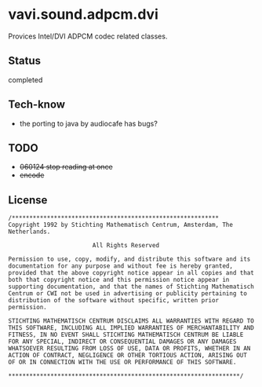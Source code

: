 # vavi.sound.adpcm.dvi

Provices Intel/DVI ADPCM codec related classes.

## Status

completed

## Tech-know

 * the porting to java by audiocafe has bugs?

## TODO

 * ~~060124 stop reading at once~~
 * ~~encode~~

## License
```
/***********************************************************
Copyright 1992 by Stichting Mathematisch Centrum, Amsterdam, The
Netherlands.

                        All Rights Reserved

Permission to use, copy, modify, and distribute this software and its
documentation for any purpose and without fee is hereby granted,
provided that the above copyright notice appear in all copies and that
both that copyright notice and this permission notice appear in
supporting documentation, and that the names of Stichting Mathematisch
Centrum or CWI not be used in advertising or publicity pertaining to
distribution of the software without specific, written prior permission.

STICHTING MATHEMATISCH CENTRUM DISCLAIMS ALL WARRANTIES WITH REGARD TO
THIS SOFTWARE, INCLUDING ALL IMPLIED WARRANTIES OF MERCHANTABILITY AND
FITNESS, IN NO EVENT SHALL STICHTING MATHEMATISCH CENTRUM BE LIABLE
FOR ANY SPECIAL, INDIRECT OR CONSEQUENTIAL DAMAGES OR ANY DAMAGES
WHATSOEVER RESULTING FROM LOSS OF USE, DATA OR PROFITS, WHETHER IN AN
ACTION OF CONTRACT, NEGLIGENCE OR OTHER TORTIOUS ACTION, ARISING OUT
OF OR IN CONNECTION WITH THE USE OR PERFORMANCE OF THIS SOFTWARE.

******************************************************************/
```
